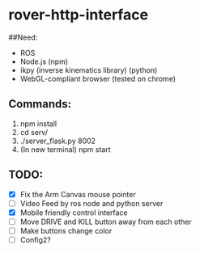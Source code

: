 # rover-http-interface

##Need:

- ROS
- Node.js (npm)
- ikpy (inverse kinematics library) (python)
- WebGL-compliant browser (tested on chrome)

## Commands:

1. npm install
2. cd serv/
3. ./server_flask.py 8002
4. (In new terminal) npm start

## TODO:
- [x] Fix the Arm Canvas mouse pointer
- [ ] Video Feed by ros node and python server
- [x] Mobile friendly control interface
- [ ] Move DRIVE and KILL button away from each other
- [ ] Make buttons change color
- [ ] Config2?
